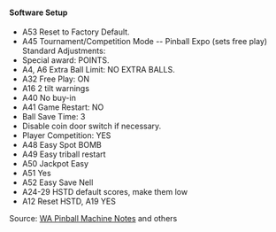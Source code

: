 #### Software Setup
-   A53 Reset to Factory Default.
-   A45 Tournament/Competition Mode -- Pinball Expo (sets free play)
Standard Adjustments:
-   Special award: POINTS.
-   A4, A6 Extra Ball Limit: NO EXTRA BALLS.
-   A32 Free Play: ON
-   A16 2 tilt warnings
-   A40 No buy-in
-   A41 Game Restart: NO
-   Ball Save Time: 3
-   Disable coin door switch if necessary.
-   Player Competition: YES
-   A48 Easy Spot BOMB
-   A49 Easy triball restart
-   A50 Jackpot Easy
-   A51 Yes
-   A52 Easy Save Nell
-   A24-29 HSTD default scores, make them low
-   A12 Reset HSTD, A19 YES

Source: [WA Pinball Machine Notes](http://wapinball.net/setups/) and others
